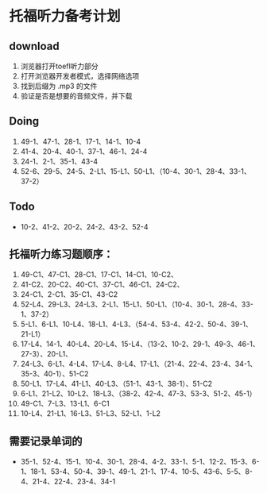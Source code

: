 # 托福听力备考计划

## download
1. 浏览器打开toefl听力部分
2. 打开浏览器开发者模式，选择网络选项
3. 找到后缀为 .mp3 的文件
4. 验证是否是想要的音频文件，并下载

## Doing
1. 49-1、47-1、28-1、17-1、14-1、10-4
2. 41-4、20-4、40-1、37-1、46-1、24-4
3. 24-1、2-1、35-1、43-4
4. 52-6、29-5、24-5、2-L1、15-L1、50-L1、（10-4、30-1、28-4、33-1、37-2）

## Todo
+ 10-2、41-2、20-2、24-2、43-2、52-4

## 托福听力练习题顺序：
1. 49-C1、47-C1、28-C1、17-C1、14-C1、10-C2、
2. 41-C2、20-C2、40-C1、37-C1、46-C1、24-C2、
3. 24-C1、2-C1、35-C1、43-C2
4. 52-L4、29-L3、24-L3、2-L1、15-L1、50-L1、（10-4、30-1、28-4、33-1、37-2）
5. 5-L1、6-L1、10-L4、18-L1、4-L3、（54-4、53-4、42-2、50-4、39-1、21-L1）
6. 17-L4、14-1、40-L4、20-L4、15-L4、（13-2、10-2、29-1、49-3、46-1、27-3）、20-L1、
7. 24-L3、6-L1、4-L4、17-L4、8-L4、17-L1、（21-4、22-4、23-4、34-1、35-3、40-1）、51-C2
8. 50-L1、17-L4、41-L1、40-L3、（51-1、43-1、38-1）、51-C2
9. 6-L1、21-L2、10-L2、18-L3、（38-2、42-4、47-3、53-3、51-2、45-1）
10. 49-C1、7-L3、13-L1、6-C1
11. 10-L4、21-L1、16-L3、51-L3、52-L1、1-L2

## 需要记录单词的
+ 35-1、52-4、15-1、10-4、30-1、28-4、4-2、33-1、5-1、12-2、15-3、6-1、18-1、53-4、50-4、39-1、49-1、21-1、17-4、10-5、43-6、5-5、8-4、21-4、22-4、23-4、34-1